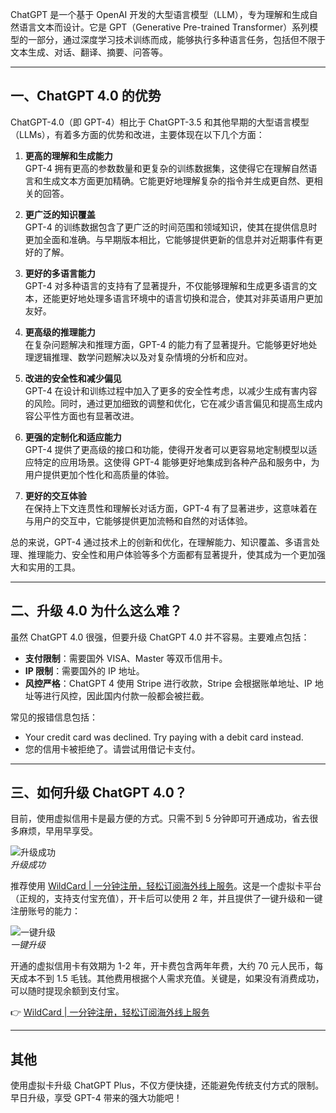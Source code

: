 ChatGPT 是一个基于 OpenAI 开发的大型语言模型（LLM），专为理解和生成自然语言文本而设计。它是 GPT（Generative Pre-trained Transformer）系列模型的一部分，通过深度学习技术训练而成，能够执行多种语言任务，包括但不限于文本生成、对话、翻译、摘要、问答等。

---

## 一、ChatGPT 4.0 的优势

ChatGPT-4.0（即 GPT-4）相比于 ChatGPT-3.5 和其他早期的大型语言模型（LLMs），有着多方面的优势和改进，主要体现在以下几个方面：

1. **更高的理解和生成能力**  
   GPT-4 拥有更高的参数数量和更复杂的训练数据集，这使得它在理解自然语言和生成文本方面更加精确。它能更好地理解复杂的指令并生成更自然、更相关的回答。

2. **更广泛的知识覆盖**  
   GPT-4 的训练数据包含了更广泛的时间范围和领域知识，使其在提供信息时更加全面和准确。与早期版本相比，它能够提供更新的信息并对近期事件有更好的了解。

3. **更好的多语言能力**  
   GPT-4 对多种语言的支持有了显著提升，不仅能够理解和生成更多语言的文本，还能更好地处理多语言环境中的语言切换和混合，使其对非英语用户更加友好。

4. **更高级的推理能力**  
   在复杂问题解决和推理方面，GPT-4 的能力有了显著提升。它能够更好地处理逻辑推理、数学问题解决以及对复杂情境的分析和应对。

5. **改进的安全性和减少偏见**  
   GPT-4 在设计和训练过程中加入了更多的安全性考虑，以减少生成有害内容的风险。同时，通过更加细致的调整和优化，它在减少语言偏见和提高生成内容公平性方面也有显著改进。

6. **更强的定制化和适应能力**  
   GPT-4 提供了更高级的接口和功能，使得开发者可以更容易地定制模型以适应特定的应用场景。这使得 GPT-4 能够更好地集成到各种产品和服务中，为用户提供更加个性化和高质量的体验。

7. **更好的交互体验**  
   在保持上下文连贯性和理解长对话方面，GPT-4 有了显著进步，这意味着在与用户的交互中，它能够提供更加流畅和自然的对话体验。

总的来说，GPT-4 通过技术上的创新和优化，在理解能力、知识覆盖、多语言处理、推理能力、安全性和用户体验等多个方面都有显著提升，使其成为一个更加强大和实用的工具。

---

## 二、升级 4.0 为什么这么难？

虽然 ChatGPT 4.0 很强，但要升级 ChatGPT 4.0 并不容易。主要难点包括：

- **支付限制**：需要国外 VISA、Master 等双币信用卡。
- **IP 限制**：需要国外的 IP 地址。
- **风控严格**：ChatGPT 4 使用 Stripe 进行收款，Stripe 会根据账单地址、IP 地址等进行风控，因此国内付款一般都会被拦截。

常见的报错信息包括：

- Your credit card was declined. Try paying with a debit card instead.  
- 您的信用卡被拒绝了。请尝试用借记卡支付。

---

## 三、如何升级 ChatGPT 4.0？

目前，使用虚拟信用卡是最方便的方式。只需不到 5 分钟即可开通成功，省去很多麻烦，早用早享受。

![升级成功](https://loneranger-1304978770.cos.ap-guangzhou.myqcloud.com/GPT4_%E5%8D%87%E7%BA%A7%E6%88%90%E5%8A%9F.jpg)  
*升级成功*

推荐使用 [WildCard | 一分钟注册，轻松订阅海外线上服务](https://bit.ly/bewildcard)。这是一个虚拟卡平台（正规的，支持支付宝充值），开卡后可以使用 2 年，并且提供了一键升级和一键注册账号的能力：

![一键升级](https://loneranger-1304978770.cos.ap-guangzhou.myqcloud.com/GPT4_%E4%B8%80%E9%94%AE%E5%8D%87%E7%BA%A7gpt4.png)  
*一键升级*

开通的虚拟信用卡有效期为 1-2 年，开卡费包含两年年费，大约 70 元人民币，每天成本不到 1.5 毛钱。其他费用根据个人需求充值。关键是，如果没有消费成功，可以随时提现余额到支付宝。

👉 [WildCard | 一分钟注册，轻松订阅海外线上服务](https://bit.ly/bewildcard)

---

## 其他

使用虚拟卡升级 ChatGPT Plus，不仅方便快捷，还能避免传统支付方式的限制。早日升级，享受 GPT-4 带来的强大功能吧！
